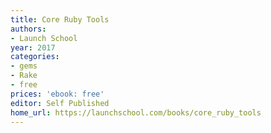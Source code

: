 ```yaml
---
title: Core Ruby Tools
authors:
- Launch School
year: 2017
categories:
- gems
- Rake
- free
prices: 'ebook: free'
editor: Self Published
home_url: https://launchschool.com/books/core_ruby_tools
---
```


